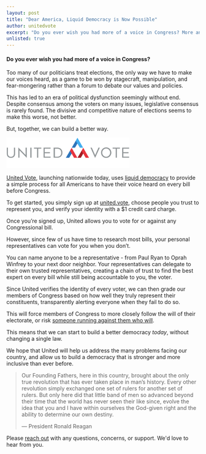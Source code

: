 ```yaml
---
layout: post
title: "Dear America, Liquid Democracy is Now Possible"
author: unitedvote
excerpt: "Do you ever wish you had more of a voice in Congress? More and more of today’s politicians treat elections as a game to be won by stagecraft, manipulation, and fear-mongering rather than a forum to debate our values and policies. But, together, we can build a better way."
unlisted: true
---
```


#### Do you ever wish you had more of a voice in Congress?

Too many of our politicians treat elections, the only way we have to make our voices heard, as a game to be won by stagecraft, manipulation, and fear-mongering rather than a forum to debate our values and policies.

This has led to an era of political dysfunction seemingly without end. Despite consensus among the voters on many issues, legislative consensus is rarely found. The divisive and competitive nature of elections seems to make this worse, not better.

But, together, we can build a better way.

[<img src="/assets/article_images/2017-11-06-dear-america/united-vote-logo-100px.png" alt="" style="height: 80px;">](https://united.vote)

[United Vote](https://united.vote), launching nationwide today, uses [liquid democracy](https://blog.united.vote/2016/09/21/what-is-liquid-democracy/) to provide a simple process for all Americans to have their voice heard on every bill before Congress.

To get started, you simply sign up at [united.vote](https://united.vote), choose people you trust to represent you, and verify your identity with a $1 credit card charge.

Once you’re signed up, United allows you to vote for or against any Congressional bill.

However, since few of us have time to research most bills, your personal representatives can vote for you when you don’t.

You can name anyone to be a representative - from Paul Ryan to Oprah Winfrey to your next door neighbor. Your representatives can delegate to their own trusted representatives, creating a chain of trust to find the best expert on every bill while still being accountable to you, the voter.

Since United verifies the identity of every voter, we can then grade our members of Congress based on how well they truly represent their constituents, transparently alerting everyone when they fail to do so.

This will force members of Congress to more closely follow the will of their electorate, or risk [someone running against them who will](https://blog.united.vote/2017/07/04/running-liquid-democracy-candidates/).

This means that we can start to build a better democracy *today*, without changing a single law.

We hope that United will help us address the many problems facing our country, and allow us to build a democracy that is stronger and more inclusive than ever before.

> Our Founding Fathers, here in this country, brought about the only true revolution that has ever taken place in man’s history. Every other revolution simply exchanged one set of rulers for another set of rulers. But only here did that little band of men so advanced beyond their time that the world has never seen their like since, evolve the idea that you and I have within ourselves the God-given right and the ability to determine our own destiny.
>
> — President Ronald Reagan

Please [reach out](mailto:help@united.vote) with any questions, concerns, or support. We'd love to hear from you.
